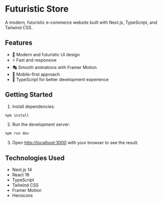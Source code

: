 # Futuristic Store

A modern, futuristic e-commerce website built with Next.js, TypeScript, and Tailwind CSS.

## Features

- 🎨 Modern and futuristic UI design
- ⚡ Fast and responsive
- 🎭 Smooth animations with Framer Motion
- 📱 Mobile-first approach
- 🎯 TypeScript for better development experience

## Getting Started

1. Install dependencies:
```bash
npm install
```

2. Run the development server:
```bash
npm run dev
```

3. Open [http://localhost:3000](http://localhost:3000) with your browser to see the result.

## Technologies Used

- Next.js 14
- React 18
- TypeScript
- Tailwind CSS
- Framer Motion
- Heroicons 